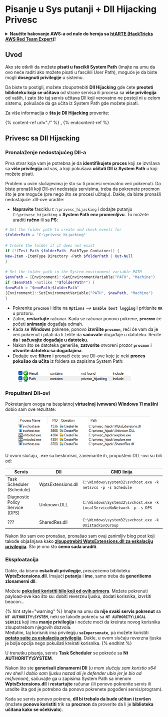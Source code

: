 # Pisanje u Sys putanji + Dll Hijacking Privesc

<details>

<summary><strong>Naučite hakovanje AWS-a od nule do heroja sa</strong> <a href="https://training.hacktricks.xyz/courses/arte"><strong>htARTE (HackTricks AWS Red Team Expert)</strong></a><strong>!</strong></summary>

Drugi načini podrške HackTricks-u:

* Ako želite da vidite svoju **kompaniju reklamiranu na HackTricks-u** ili da **preuzmete HackTricks u PDF formatu** proverite [**PLANOVE ZA PRIJAVU**](https://github.com/sponsors/carlospolop)!
* Nabavite [**zvanični PEASS & HackTricks swag**](https://peass.creator-spring.com)
* Otkrijte [**The PEASS Family**](https://opensea.io/collection/the-peass-family), našu kolekciju ekskluzivnih [**NFT-ova**](https://opensea.io/collection/the-peass-family)
* **Pridružite se** 💬 [**Discord grupi**](https://discord.gg/hRep4RUj7f) ili [**telegram grupi**](https://t.me/peass) ili nas **pratite** na **Twitteru** 🐦 [**@carlospolopm**](https://twitter.com/hacktricks\_live)**.**
* **Podelite svoje hakovanje trikove slanjem PR-ova na** [**HackTricks**](https://github.com/carlospolop/hacktricks) i [**HackTricks Cloud**](https://github.com/carlospolop/hacktricks-cloud) github repozitorijume.

</details>

## Uvod

Ako ste otkrili da možete **pisati u fascikli System Path** (imajte na umu da ovo neće raditi ako možete pisati u fascikli User Path), moguće je da biste mogli **dosegnuti privilegije** u sistemu.

Da biste to postigli, možete zloupotrebiti **Dll Hijacking** gde ćete **preoteti biblioteku koja se učitava** od strane servisa ili procesa sa **više privilegija** od vaših, i zato što taj servis učitava Dll koji verovatno ne postoji ni u celom sistemu, pokušaće da ga učita iz System Path gde možete pisati.

Za više informacija o **šta je Dll Hijacking** proverite:

{% content-ref url="./" %}
[.](./)
{% endcontent-ref %}

## Privesc sa Dll Hijacking

### Pronalaženje nedostajućeg Dll-a

Prva stvar koja vam je potrebna je da **identifikujete proces** koji se izvršava sa **više privilegija** od vas, a koji pokušava **učitati Dll iz System Path** u koji možete pisati.

Problem u ovim slučajevima je što su ti procesi verovatno već pokrenuti. Da biste pronašli koji Dll-ovi nedostaju servisima, treba da pokrenete procmon što je pre moguće (pre nego što se procesi učitaju). Dakle, da biste pronašli nedostajuće .dll-ove uradite:

* **Napravite** fasciklu `C:\privesc_hijacking` i dodajte putanju `C:\privesc_hijacking` u **System Path env promenljivu**. To možete uraditi **ručno** ili sa **PS**:
```powershell
# Set the folder path to create and check events for
$folderPath = "C:\privesc_hijacking"

# Create the folder if it does not exist
if (!(Test-Path $folderPath -PathType Container)) {
New-Item -ItemType Directory -Path $folderPath | Out-Null
}

# Set the folder path in the System environment variable PATH
$envPath = [Environment]::GetEnvironmentVariable("PATH", "Machine")
if ($envPath -notlike "*$folderPath*") {
$newPath = "$envPath;$folderPath"
[Environment]::SetEnvironmentVariable("PATH", $newPath, "Machine")
}
```
* Pokrenite **`procmon`** i idite na **`Options`** --> **`Enable boot logging`** i pritisnite **`OK`** u prozoru.
* Zatim, **restartujte** računar. Kada se računar ponovo pokrene, **`procmon`** će početi **snimanje** događaja odmah.
* Kada se **Windows** pokrene, ponovo **izvršite `procmon`**, reći će vam da je već pokrenut i pitati da li želite da **sačuvate** događaje u datoteku. Recite **da** i **sačuvajte događaje u datoteku**.
* Nakon što se datoteka generiše, **zatvorite** otvoreni prozor **`procmon`** i **otvorite datoteku sa događajima**.
* Dodajte ove **filtere** i pronaći ćete sve Dll-ove koje je neki **proces pokušao da učita** iz foldera sa zapisima System Path:

<figure><img src="../../../.gitbook/assets/image (945).png" alt=""><figcaption></figcaption></figure>

### Propušteni Dll-ovi

Pokretanjem ovoga na besplatnoj **virtuelnoj (vmware) Windows 11 mašini** dobio sam ove rezultate:

<figure><img src="../../../.gitbook/assets/image (607).png" alt=""><figcaption></figcaption></figure>

U ovom slučaju, .exe su beskorisni, zanemarite ih, propušteni DLL-ovi su bili od:

| Servis                         | Dll                | CMD linija                                                           |
| ------------------------------- | ------------------ | -------------------------------------------------------------------- |
| Task Scheduler (Schedule)       | WptsExtensions.dll | `C:\Windows\system32\svchost.exe -k netsvcs -p -s Schedule`          |
| Diagnostic Policy Service (DPS) | Unknown.DLL        | `C:\Windows\System32\svchost.exe -k LocalServiceNoNetwork -p -s DPS` |
| ???                             | SharedRes.dll      | `C:\Windows\system32\svchost.exe -k UnistackSvcGroup`                |

Nakon što sam ovo pronašao, pronašao sam ovaj zanimljiv blog post koji takođe objašnjava kako [**zloupotrebiti WptsExtensions.dll za eskalaciju privilegija**](https://juggernaut-sec.com/dll-hijacking/#Windows\_10\_Phantom\_DLL\_Hijacking\_-\_WptsExtensionsdll). Što je ono što **ćemo sada uraditi**.

### Eksploatacija

Dakle, da bismo **eskalirali privilegije**, preuzećemo biblioteku **WptsExtensions.dll**. Imajući **putanju** i **ime**, samo treba da **generišemo zlonamerni dll**.

Možete [**pokušati koristiti bilo koji od ovih primera**](./#creating-and-compiling-dlls). Možete pokrenuti payload-ove kao što su: dobiti reverznu ljusku, dodati korisnika, izvršiti beacon...

{% hint style="warning" %}
Imajte na umu da **nije svaki servis pokrenut** sa **`NT AUTHORITY\SYSTEM`**, neki se takođe pokreću sa **`NT AUTHORITY\LOCAL SERVICE`** koji ima **manje privilegija** i nećete moći da kreirate novog korisnika zloupotrebom njegovih dozvola.\
Međutim, taj korisnik ima privilegiju **`seImpersonate`**, pa možete koristiti [**potato suite za eskalaciju privilegija**](../roguepotato-and-printspoofer.md). Dakle, u ovom slučaju reverzna ljuska je bolja opcija nego pokušati kreirati korisnika.
{% endhint %}

U trenutku pisanja, servis **Task Scheduler** se pokreće sa **Nt AUTHORITY\SYSTEM**.

Nakon što ste **generisali zlonamerni Dll** (_u mom slučaju sam koristio x64 rev shell i dobio sam ljusku nazad ali je defender ubio jer je bio od msfvenom_), sačuvajte ga u zapisima System Path sa imenom **WptsExtensions.dll** i **restartujte** računar (ili ponovo pokrenite servis ili uradite šta god je potrebno da ponovo pokrenete pogođeni servis/program).

Kada se servis ponovo pokrene, **dll bi trebalo da bude učitan i izvršen** (možete **ponovo koristiti** trik sa **procmon** da proverite da li je **biblioteka učitana kako se očekivalo**).
